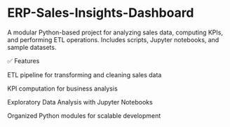 # ERP-Sales-Insights-Dashboard

A modular Python-based project for analyzing sales data, computing KPIs, and performing ETL operations.
Includes scripts, Jupyter notebooks, and sample datasets.

✅ Features

ETL pipeline for transforming and cleaning sales data

KPI computation for business analysis

Exploratory Data Analysis with Jupyter Notebooks

Organized Python modules for scalable development


